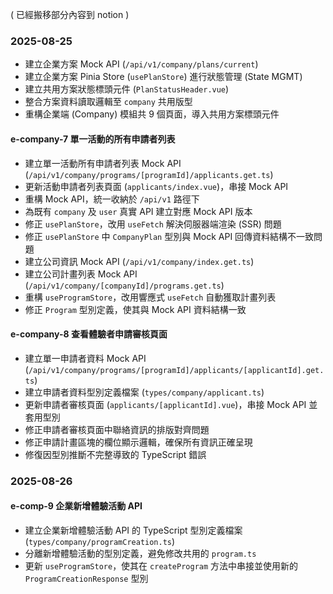 ( 已經搬移部分內容到 notion )

### 2025-08-25
- 建立企業方案 Mock API (`/api/v1/company/plans/current`)
- 建立企業方案 Pinia Store (`usePlanStore`) 進行狀態管理 (State MGMT)
- 建立共用方案狀態標頭元件 (`PlanStatusHeader.vue`)
- 整合方案資料讀取邏輯至 `company` 共用版型
- 重構企業端 (Company) 模組共 9 個頁面，導入共用方案標頭元件

#### e-company-7 單一活動的所有申請者列表
- 建立單一活動所有申請者列表 Mock API (`/api/v1/company/programs/[programId]/applicants.get.ts`)
- 更新活動申請者列表頁面 (`applicants/index.vue`)，串接 Mock API
- 重構 Mock API，統一收納於 `/api/v1` 路徑下
- 為既有 `company` 及 `user` 真實 API 建立對應 Mock API 版本
- 修正 `usePlanStore`，改用 `useFetch` 解決伺服器端渲染 (SSR) 問題
- 修正 `usePlanStore` 中 `CompanyPlan` 型別與 Mock API 回傳資料結構不一致問題
- 建立公司資訊 Mock API (`/api/v1/company/index.get.ts`)
- 建立公司計畫列表 Mock API (`/api/v1/company/[companyId]/programs.get.ts`)
- 重構 `useProgramStore`，改用響應式 `useFetch` 自動獲取計畫列表
- 修正 `Program` 型別定義，使其與 Mock API 資料結構一致

#### e-company-8 查看體驗者申請審核頁面
- 建立單一申請者資料 Mock API (`/api/v1/company/programs/[programId]/applicants/[applicantId].get.ts`)
- 建立申請者資料型別定義檔案 (`types/company/applicant.ts`)
- 更新申請者審核頁面 (`applicants/[applicantId].vue`)，串接 Mock API 並套用型別
- 修正申請者審核頁面中聯絡資訊的排版對齊問題
- 修正申請計畫區塊的欄位顯示邏輯，確保所有資訊正確呈現
- 修復因型別推斷不完整導致的 TypeScript 錯誤

### 2025-08-26
#### e-comp-9 企業新增體驗活動 API
- 建立企業新增體驗活動 API 的 TypeScript 型別定義檔案 (`types/company/programCreation.ts`)
- 分離新增體驗活動的型別定義，避免修改共用的 `program.ts`
- 更新 `useProgramStore`，使其在 `createProgram` 方法中串接並使用新的 `ProgramCreationResponse` 型別